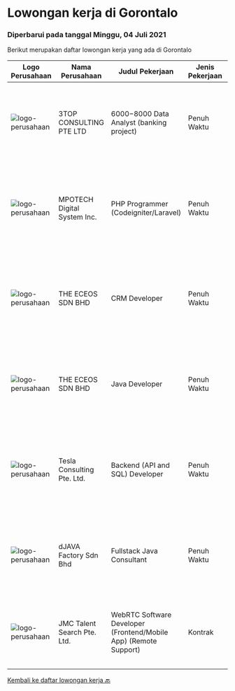
  # Lowongan kerja di Gorontalo

  ### Diperbarui pada tanggal Minggu, 04 Juli 2021

  Berikut merupakan daftar lowongan kerja yang ada di Gorontalo

  |Logo Perusahaan | Nama Perusahaan | Judul Pekerjaan | Jenis Pekerjaan | Gaji Pekerjaan | Lokasi | Deskripsi | Tanggal diunggah | Pranala |
  | -------------- | --------------- | --------------- | --------- | --------- | -------------- | ------- | ----------- | ----------- |
  |![logo-perusahaan](https://image-service-cdn.seek.com.au/f7b33d2254ab1fdde442ef99fdc1071728b0cba4/ee4dce1061f3f616224767ad58cb2fc751b8d2dc)|3TOP CONSULTING PTE LTD|$6000 -$8000 Data Analyst (banking project)|Penuh Waktu|Rp. 6.000-Rp. 8.000||Responsibilities• This role is accountable to develop, expend and optimize the data pipeline architecture under DBS data and analytics platform.•...|Sabtu, 03 Juli 2021|https://www.jobstreet.co.id/id/job/$6000-$8000-data-analyst-banking-project-8647753/origin/sg?token=0~5ab08c7b-9fd0-48ef-b216-2eeb33dfe24e&sectionRank=1&jobId=jobstreet-sg-job-8647753|
|![logo-perusahaan](https://image-service-cdn.seek.com.au/16322fe19d7fcd810908cd4623b393038403a3cd/ee4dce1061f3f616224767ad58cb2fc751b8d2dc)|MPOTECH Digital System Inc.|PHP Programmer (Codeigniter/Laravel)|Penuh Waktu|Rp. 12.000.000-Rp. 24.000.000|Manila City|JOB REQUIREMENTS: - Candidate must possess at least Bachelor's/College Degree in Computer Science/Information Technology or equivalent.- Required...|Rabu, 30 Juni 2021|https://www.jobstreet.co.id/id/job/php-programmer-codeigniter-laravel-11134373/origin/ph?token=0~5ab08c7b-9fd0-48ef-b216-2eeb33dfe24e&sectionRank=2&jobId=jobstreet-ph-job-11134373|
|![logo-perusahaan](https://image-service-cdn.seek.com.au/4aa5342b57bff9524443c036abc7375b3159e22b/ee4dce1061f3f616224767ad58cb2fc751b8d2dc)|THE ECEOS SDN BHD|CRM Developer|Penuh Waktu|Rp. 6.000-Rp. 12.000||As the CRM Technical Consultant, you will act as a technical developer and system administrator for Microsoft Dynamics 365 system(s) where you will be...|Rabu, 30 Juni 2021|https://www.jobstreet.co.id/id/job/crm-developer-4596175/origin/my?token=0~5ab08c7b-9fd0-48ef-b216-2eeb33dfe24e&sectionRank=3&jobId=jobstreet-my-job-4596175|
|![logo-perusahaan](https://image-service-cdn.seek.com.au/4aa5342b57bff9524443c036abc7375b3159e22b/ee4dce1061f3f616224767ad58cb2fc751b8d2dc)|THE ECEOS SDN BHD|Java Developer|Penuh Waktu|Rp. 4.000-Rp. 8.000||Experience in development using Java, Spring Framework, Spring Boot. Experience in frameworks such as Angular, ReactJS and Node.js. Experience in...|Rabu, 30 Juni 2021|https://www.jobstreet.co.id/id/job/java-developer-4595506/origin/my?token=0~5ab08c7b-9fd0-48ef-b216-2eeb33dfe24e&sectionRank=4&jobId=jobstreet-my-job-4595506|
|![logo-perusahaan](https://image-service-cdn.seek.com.au/cf68a05d46c47c82c5dd58f05542fe05e7164613/ee4dce1061f3f616224767ad58cb2fc751b8d2dc)|Tesla Consulting Pte. Ltd.|Backend (API and SQL) Developer|Penuh Waktu|---|Singapura|Basic Requirements: Candidate must possess at least a Bachelor's Degree/Post-Graduate Diploma/Professional Degree in Computer Engineering or Computer...|Sabtu, 26 Juni 2021|https://www.jobstreet.co.id/id/job/backend-api-and-sql-developer-8600145/origin/sg?token=0~5ab08c7b-9fd0-48ef-b216-2eeb33dfe24e&sectionRank=5&jobId=jobstreet-sg-job-8600145|
|![logo-perusahaan](https://us.123rf.com/450wm/pavelstasevich/pavelstasevich1811/pavelstasevich181101027/112815900-stock-vector-no-image-available-icon-flat-vector.jpg?ver=6)|dJAVA Factory Sdn Bhd|Fullstack Java Consultant|Penuh Waktu|Rp. 6.000-Rp. 12.000|Jalan Sri Hartamas|Candidate must possess at least a Bachelor's Degree, Post Graduate Diploma, Professional Degree, Computer Science/Information Technology or...|Senin, 14 Juni 2021|https://www.jobstreet.co.id/id/job/fullstack-java-consultant-4561893/origin/my?token=0~5ab08c7b-9fd0-48ef-b216-2eeb33dfe24e&sectionRank=6&jobId=jobstreet-my-job-4561893|
|![logo-perusahaan](https://image-service-cdn.seek.com.au/4efda45418016a677898361ed4ee07cb99aedbae/ee4dce1061f3f616224767ad58cb2fc751b8d2dc)|JMC Talent Search Pte. Ltd.|WebRTC Software Developer (Frontend/Mobile App) (Remote Support)|Kontrak|Rp. 3.500-Rp. 4.500||Our Industry is Software Development House seeking for Software Developers to join our dynamic Programmer Team in Malaysia (Remote...|Selasa, 08 Juni 2021|https://www.jobstreet.co.id/id/job/webrtc-software-developer-frontend-mobile-app-remote-support-8591186/origin/sg?token=0~5ab08c7b-9fd0-48ef-b216-2eeb33dfe24e&sectionRank=7&jobId=jobstreet-sg-job-8591186|


  [Kembali ke daftar lowongan kerja 🔙](../README.md#daftar-lowongan-kerja)
  